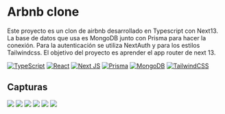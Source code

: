 # Arbnb clone
Este proyecto es un clon de airbnb desarrollado en Typescript con Next13. La base de datos que usa es MongoDB junto con Prisma para hacer la conexión. Para la autenticación se utiliza NextAuth y para los estilos Tailwindcss. El objetivo del proyecto es aprender el app router de next 13.

[![TypeScript](https://img.shields.io/badge/typescript-%23007ACC.svg?style=for-the-badge&logo=typescript&logoColor=white)](https://www.typescriptlang.org/)
[![React](https://img.shields.io/badge/react-%2320232a.svg?style=for-the-badge&logo=react&logoColor=%2361DAFB)](https://es.react.dev/)
[![Next JS](https://img.shields.io/badge/Next-black?style=for-the-badge&logo=next.js&logoColor=white)](https://nextjs.org/)
[![Prisma](https://img.shields.io/badge/Prisma-3982CE?style=for-the-badge&logo=Prisma&logoColor=white)](https://www.prisma.io/)
[![MongoDB](https://img.shields.io/badge/MongoDB-%234ea94b.svg?style=for-the-badge&logo=mongodb&logoColor=white)](https://www.mongodb.com/)
[![TailwindCSS](https://img.shields.io/badge/tailwindcss-%2338B2AC.svg?style=for-the-badge&logo=tailwind-css&logoColor=white)](https://tailwindcss.com/)

## Capturas
<img src="https://i.imgur.com/JAxXsZA.png">
<img src="https://i.imgur.com/ActhZEo.png">
<img src="https://i.imgur.com/VXeo4sM.png">
<img src="https://i.imgur.com/8fOnVOz.png">
<img src="https://i.imgur.com/6J6aNPr.png">
<img src="https://i.imgur.com/azQDSkJ.png">
